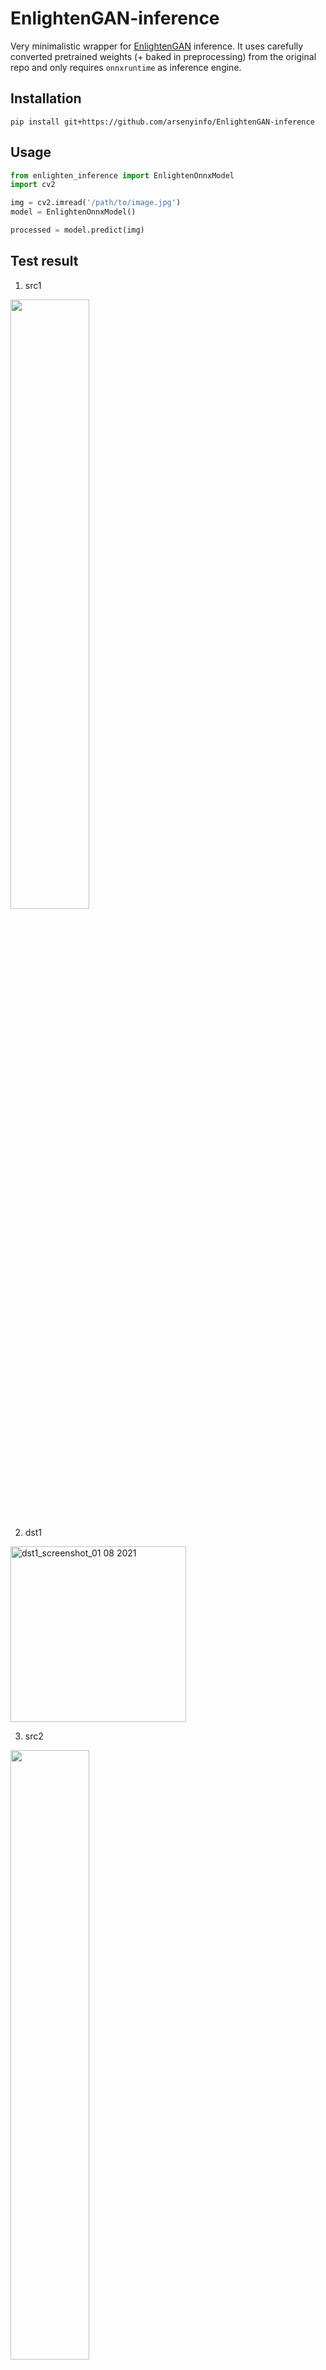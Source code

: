 # EnlightenGAN-inference

Very minimalistic wrapper for [EnlightenGAN](https://github.com/VITA-Group/EnlightenGAN) inference. 
It uses carefully converted pretrained weights (+ baked in preprocessing) from the original repo and only requires `onnxruntime` as inference engine.   

## Installation

`pip install git+https://github.com/arsenyinfo/EnlightenGAN-inference`

## Usage

```python
from enlighten_inference import EnlightenOnnxModel
import cv2

img = cv2.imread('/path/to/image.jpg')
model = EnlightenOnnxModel()

processed = model.predict(img)
``` 
## Test result
1. src1
<img src="https://user-images.githubusercontent.com/49335804/127775900-3ee735fb-4274-4712-91b2-c0d89455651f.jpg" width="50%" height="50%"/>


2. dst1
<img width="281" alt="dst1_screenshot_01 08 2021" src="https://user-images.githubusercontent.com/49335804/127775794-b7448be5-3aa0-4df1-af0f-94905b49f1bf.png">


3. src2
<img src="https://user-images.githubusercontent.com/49335804/127775935-687a12b9-29ea-433d-83b9-24c1a5135f98.jpg" width="50%" height="50%"/>


4. dst2
<img width="665" alt="dst2_screenshot_01 08 2021" src="https://user-images.githubusercontent.com/49335804/127775840-550d5756-25da-4a09-ad7b-19a4c2a5cb65.png">


5. src3
<img src="https://user-images.githubusercontent.com/49335804/127788654-23a9e210-f551-4857-888f-af877cd5d46d.jpg" width="50%" height="50%"/>

6. dst3
<img width="281" alt="dst3_screenshot_02 08 2021" src="https://user-images.githubusercontent.com/49335804/127788800-965e372c-5d78-4af2-9cfb-f635e7147885.png">


7. src4
<img src="https://user-images.githubusercontent.com/49335804/127788823-71289cd5-fe91-44de-8d35-3f9deef9d150.jpg" width="50%" height="50%"/>


8. dst4
<img width="262" alt="크기변환 dst4_screenshot_02 08 2021" src="https://user-images.githubusercontent.com/49335804/127788906-235137ad-b669-4314-ab68-d0cc3e0f9431.png">

9. src5
<img src="https://user-images.githubusercontent.com/49335804/127862804-d71acb61-e8e1-497b-adc6-b5c677f78de4.jpg" width="50%" height="50%"/>

10. dst5
<img width="665" alt="dst5_screenshot_02 08 2021" src="https://user-images.githubusercontent.com/49335804/127862634-10b19c19-92ba-46ff-b62c-34e0025ec3e0.png">

11. src6
<img src="https://user-images.githubusercontent.com/49335804/127862887-e91d2501-4465-4262-83bf-507d2dbd92af.jpg" width="50%" height="50%"/>

12. dst6
<img width="665" alt="dst6_screenshot_02 08 2021" src="https://user-images.githubusercontent.com/49335804/127863057-0ad4a29d-f8f4-4f80-98de-8e9b4a4236af.png">


13. src7
<img src="https://user-images.githubusercontent.com/49335804/127862962-b003dd16-64a7-4f46-afd7-b901e037f5d5.jpg" width="50%" height="50%"/>

14. dst7
<img width="374" alt="dst7_screenshot_02 08 2021" src="https://user-images.githubusercontent.com/49335804/127863138-6aab02a5-7708-4623-8565-16f5cf500f98.png">

15. src8
<img src="https://user-images.githubusercontent.com/49335804/127866902-0ee2f04f-4731-45c3-bfda-16545c6e0fca.jpg" width="50%" height="50%"/>

16. dst8
<img width="665" alt="dst8_screenshot_02 08 2021" src="https://user-images.githubusercontent.com/49335804/127867064-58081221-f9ad-44d3-b974-2005a0cc23b0.png">

17. src9
<img src="https://user-images.githubusercontent.com/49335804/127866997-39175f32-36d6-4422-94d3-927f092c7582.jpg" width="50%" height="50%"/>

18. dst9
<img width="665" alt="dst9_screenshot_02 08 2021" src="https://user-images.githubusercontent.com/49335804/127867100-2cbfddc1-4bb3-4c47-8a89-5d4288beb056.png">

19. src10
<img src="https://user-images.githubusercontent.com/49335804/128027254-ee47a56c-fe62-4dc0-bddf-3c6b5f921f24.jpg" width="50%" height="50%"/>

20. dst10
<img width="665" alt="dst10_screenshot_03 08 2021" src="https://user-images.githubusercontent.com/49335804/128027482-e886cd0c-fe72-4ab4-84d6-981f61f8975d.png">


21. src11
<img src="https://user-images.githubusercontent.com/49335804/128027405-10a3b008-210e-4a43-b294-5bf484980c12.jpg" width="50%" height="50%"/>

22. dst11
<img width="1000" alt="크기변환 dst11_screenshot_03 08 2021" src="https://user-images.githubusercontent.com/49335804/128027969-2a058ae3-68e0-4369-a892-a6f0871214c3.png">  

23. src12
<img src="https://user-images.githubusercontent.com/49335804/128901028-6a7260c1-f177-4a8a-a49a-83019b1303de.jpg" width="50%" height="50%"/>  

24. dst12
![t_img13](<img width="665" alt="dst12_screenshot_11 08 2021" src="https://user-images.githubusercontent.com/49335804/128901311-d45dad13-3871-47aa-872d-24c0dc2ddc61.png">)  

25. src13
<img src="https://user-images.githubusercontent.com/49335804/128901189-172638af-83a2-490d-90b2-39c22d90aa8f.jpg" width="50%" height="50%"/>    

26. dst13
<img width="374" alt="dst13_screenshot_11 08 2021" src="https://user-images.githubusercontent.com/49335804/128901378-39cb06df-ca36-4db6-ad0f-818b5ee33bd3.png">  



